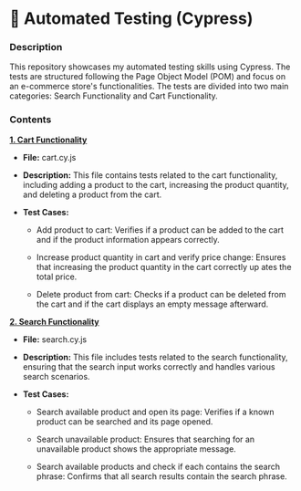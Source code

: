 # 🤖 Automated Testing (Cypress)
### Description
This repository showcases my automated testing skills using Cypress. The tests are structured following the Page Object Model (POM) and focus on an e-commerce store's functionalities. The tests are divided into two main categories: Search Functionality and Cart Functionality.

### Contents
[**1. Cart Functionality**](https://github.com/kamknap/Automated-Testing/blob/main/cypress/e2e/cart.cy.js)

- **File:** cart.cy.js

- **Description:** 
This file contains tests related to the cart functionality, including adding a product to the cart, increasing the product quantity, and deleting a product from the cart.

- **Test Cases:**

  - Add product to cart: Verifies if a product can be added to the cart and if the product information appears correctly.
  
  - Increase product quantity in cart and verify price change: Ensures that increasing the product quantity in the cart correctly up
  ates the total price.
  
  - Delete product from cart: Checks if a product can be deleted from the cart and if the cart displays an empty message afterward.

[**2. Search Functionality**](https://github.com/kamknap/Automated-Testing/blob/main/cypress/e2e/search.cy.js)

- **File:** search.cy.js

- **Description:** This file includes tests related to the search functionality, ensuring that the search input works correctly and handles various search scenarios.

- **Test Cases:**

  - Search available product and open its page: Verifies if a known product can be searched and its page opened.

  - Search unavailable product: Ensures that searching for an unavailable product shows the appropriate message.

  - Search available products and check if each contains the search phrase: Confirms that all search results contain the search phrase.
